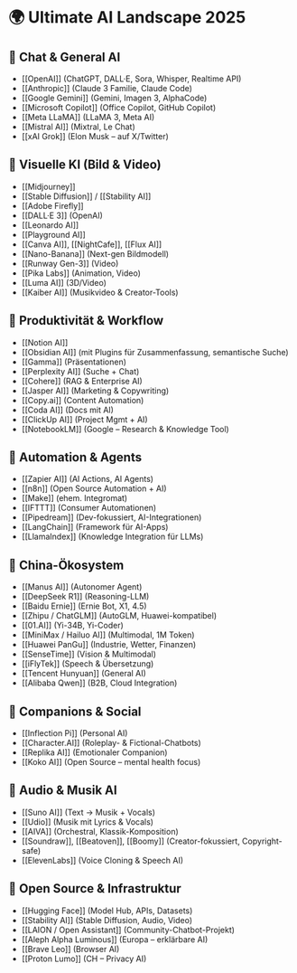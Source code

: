 # 🌍 Ultimate AI Landscape 2025

## 🔹 Chat & General AI
- [[OpenAI]] (ChatGPT, DALL·E, Sora, Whisper, Realtime API)  
- [[Anthropic]] (Claude 3 Familie, Claude Code)  
- [[Google Gemini]] (Gemini, Imagen 3, AlphaCode)  
- [[Microsoft Copilot]] (Office Copilot, GitHub Copilot)  
- [[Meta LLaMA]] (LLaMA 3, Meta AI)  
- [[Mistral AI]] (Mixtral, Le Chat)  
- [[xAI Grok]] (Elon Musk – auf X/Twitter)  

## 🔹 Visuelle KI (Bild & Video)
- [[Midjourney]]  
- [[Stable Diffusion]] / [[Stability AI]]  
- [[Adobe Firefly]]  
- [[DALL·E 3]] (OpenAI)  
- [[Leonardo AI]]  
- [[Playground AI]]  
- [[Canva AI]], [[NightCafe]], [[Flux AI]]  
- [[Nano-Banana]] (Next-gen Bildmodell)  
- [[Runway Gen-3]] (Video)  
- [[Pika Labs]] (Animation, Video)  
- [[Luma AI]] (3D/Video)  
- [[Kaiber AI]] (Musikvideo & Creator-Tools)  

## 🔹 Produktivität & Workflow
- [[Notion AI]]  
- [[Obsidian AI]] (mit Plugins für Zusammenfassung, semantische Suche)  
- [[Gamma]] (Präsentationen)  
- [[Perplexity AI]] (Suche + Chat)  
- [[Cohere]] (RAG & Enterprise AI)  
- [[Jasper AI]] (Marketing & Copywriting)  
- [[Copy.ai]] (Content Automation)  
- [[Coda AI]] (Docs mit AI)  
- [[ClickUp AI]] (Project Mgmt + AI)  
- [[NotebookLM]] (Google – Research & Knowledge Tool)  

## 🔹 Automation & Agents
- [[Zapier AI]] (AI Actions, AI Agents)  
- [[n8n]] (Open Source Automation + AI)  
- [[Make]] (ehem. Integromat)  
- [[IFTTT]] (Consumer Automationen)  
- [[Pipedream]] (Dev-fokussiert, AI-Integrationen)  
- [[LangChain]] (Framework für AI-Apps)  
- [[LlamaIndex]] (Knowledge Integration für LLMs)  

## 🔹 China-Ökosystem
- [[Manus AI]] (Autonomer Agent)  
- [[DeepSeek R1]] (Reasoning-LLM)  
- [[Baidu Ernie]] (Ernie Bot, X1, 4.5)  
- [[Zhipu / ChatGLM]] (AutoGLM, Huawei-kompatibel)  
- [[01.AI]] (Yi-34B, Yi-Coder)  
- [[MiniMax / Hailuo AI]] (Multimodal, 1M Token)  
- [[Huawei PanGu]] (Industrie, Wetter, Finanzen)  
- [[SenseTime]] (Vision & Multimodal)  
- [[iFlyTek]] (Speech & Übersetzung)  
- [[Tencent Hunyuan]] (General AI)  
- [[Alibaba Qwen]] (B2B, Cloud Integration)  

## 🔹 Companions & Social
- [[Inflection Pi]] (Personal AI)  
- [[Character.AI]] (Roleplay- & Fictional-Chatbots)  
- [[Replika AI]] (Emotionaler Companion)  
- [[Koko AI]] (Open Source – mental health focus)  

## 🔹 Audio & Musik AI
- [[Suno AI]] (Text → Musik + Vocals)  
- [[Udio]] (Musik mit Lyrics & Vocals)  
- [[AIVA]] (Orchestral, Klassik-Komposition)  
- [[Soundraw]], [[Beatoven]], [[Boomy]] (Creator-fokussiert, Copyright-safe)  
- [[ElevenLabs]] (Voice Cloning & Speech AI)  

## 🔹 Open Source & Infrastruktur
- [[Hugging Face]] (Model Hub, APIs, Datasets)  
- [[Stability AI]] (Stable Diffusion, Audio, Video)  
- [[LAION / Open Assistant]] (Community-Chatbot-Projekt)  
- [[Aleph Alpha Luminous]] (Europa – erklärbare AI)  
- [[Brave Leo]] (Browser AI)  
- [[Proton Lumo]] (CH – Privacy AI)  
